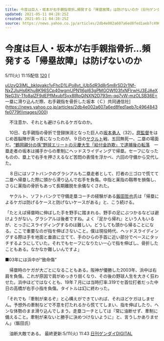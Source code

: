```yaml
---
title: 今度は巨人・坂本が右手親指骨折…頻発する「帰塁故障」は防げないのか（日刊ゲンダイDIGITAL） - Yahoo!ニュース
updated: 2021-05-11 04:28:25Z
created: 2021-05-11 04:28:25Z
source: https://news.yahoo.co.jp/articles/2db4e002a607a6ed8fed1aeb7c4964843fe0779f
---
```


# 今度は巨人・坂本が右手親指骨折…頻発する「帰塁故障」は防げないのか

5/11(火) 11:15配信
[120]()
[

[uUzvQ3lML_bkIqyakc1vFhcD1LjPo8yt_iUb5dR3d8r5m8rSD2r1Nf-NxZJIuHs6Khu8K96SCp40wgmUPN1I6pI63gPMGOWf03fxNFlrwHJ3EJAeXNeG3V-Tfo8alZF9dEPfMxubfSyx8IRpQjNXN2D793m-qq7vW-mzOLSB36E=](../_resources/uUzvQ3lML_bkIqyakc1vFhcD1LjPo8yt_iUb5dR3d8r5m8rSD2r1Nf-NxZJIuHs6Khu8K96SCp40wgmUPN1I6pI63gPMGOWf03fxNFlrwHJ3EJAeXNeG3V-Tfo8alZF9dEPfMxubfSyx8IRpQjNXN2D793m-qq7vW-mzOLSB36E=)   一塁に滑り込んだ際、右手親指を骨折した坂本（Ｃ）共同通信社](https://news.yahoo.co.jp/articles/2db4e002a607a6ed8fed1aeb7c4964843fe0779f/images/000)

　不注意か、それとも避けられるケガなのか。

　10日、右手親指の骨折で登録抹消となった巨人の[坂本勇人](https://search.yahoo.co.jp/search?ei=UTF-8&rkf=1&slfr=1&p=%E5%9D%82%E6%9C%AC%E5%8B%87%E4%BA%BA&fr=link_kw_nws_direct)（32）。[原監督](https://search.yahoo.co.jp/search?ei=UTF-8&rkf=1&slfr=1&p=%E5%8E%9F%E7%9B%A3%E7%9D%A3&fr=link_kw_nws_direct)をはじめ首脳陣が真っ青になったのが、９日の[ヤクルト](https://search.yahoo.co.jp/search?ei=UTF-8&rkf=1&slfr=1&p=%E3%83%A4%E3%82%AF%E3%83%AB%E3%83%88&fr=link_kw_nws_direct)戦、五回無死一、二塁の場面だ。[“鶴岡親分の孫”野球エリートの元慶大生「給付金詐欺」で逮捕後の転落](https://www.nikkan-gendai.com/articles/image/sports/288717/163602)　一塁走者の坂本は捕手からの牽制にヘッドスライディングで帰塁。セーフになったものの、塁上で右手を押さえるなど苦悶の表情を浮かべ、六回の守備から交代した。

　８日にはソフトバンクのグラシアルも二塁走者として、打者の三ゴロで慌てて二塁へ帰塁した際に頭から滑り込んで右手を負傷。中指と薬指の靱帯を損傷し、さらに薬指の骨折もあって長期離脱を余儀なくされた。

　ヤクルト、ソフトバンクで守備走塁コーチの経験がある[飯田哲也](https://search.yahoo.co.jp/search?ei=UTF-8&rkf=1&slfr=1&p=%E9%A3%AF%E7%94%B0%E5%93%B2%E4%B9%9F&fr=link_kw_nws_direct)氏は「帰塁によるケガは防げるケースと防げないケースがある」と、こう続ける。

「たとえば帰塁時に伸ばした手を野手に踏まれる、野手の足にぶつかるなどは避けようがない。グラシアルは後者ですね。よく『足から帰れ』という人もいるが、とっさにスライディングするのは難しい。どうしても頭から帰ることになる。ここで重要なのが指を伸ばさないこと。僕は現役時代、ヘッドスライディングする際は手を地面と垂直に立てて、手のひらの手首に近い部分でベースにタッチするようにしていた。それでもセーフになりたい一心で指を伸ばし、骨折したこともある。なかなか難しいんですよ」

■03年には浜中が“致命傷”

　帰塁時のケガが大ごとになることもある。阪神が優勝した2003年、浜中は右肩を負傷。これが原因で肩がめっきり弱くなり、その後の野球人生を大きく狂わせた。浜中ほどではなくとも、19年７月には当時打率.319でセ首位打者だった中日の高橋が右手小指を負傷。タイトルは幻に終わった。

「それでも『牽制が来るぞ』と心構えができていれば、それほどケガはしません。予想外の牽制などで不意を打たれるから慌ててしまい、指を伸ばしたり、ヘンな体勢のまま滑り込んでしまう。走塁コーチとしては『常に油断せず、牽制に備えること。牽制が来ないと勝手に決めつけないように』と、言うしかありません」（飯田氏）

　油断大敵である。
最終更新:5/11(火) 11:43
[日刊ゲンダイDIGITAL](https://news.yahoo.co.jp/media/nkgendai)